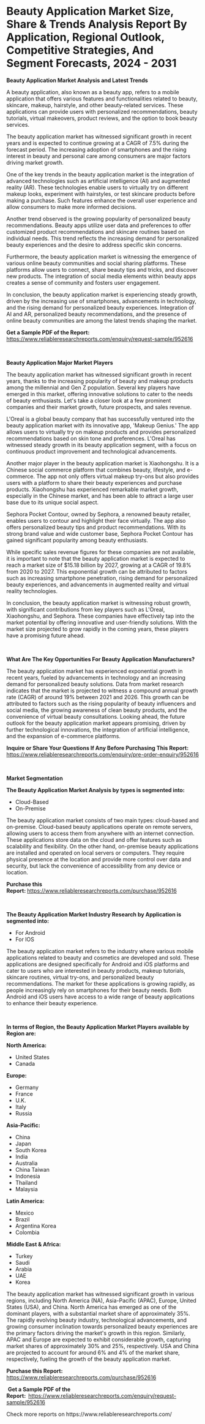 <p><h1>Beauty Application Market Size, Share & Trends Analysis Report By Application, Regional Outlook, Competitive Strategies, And Segment Forecasts, 2024 - 2031</h1></p><p><strong>Beauty Application Market Analysis and Latest Trends</strong></p>
<p><p>A beauty application, also known as a beauty app, refers to a mobile application that offers various features and functionalities related to beauty, skincare, makeup, hairstyle, and other beauty-related services. These applications can provide users with personalized recommendations, beauty tutorials, virtual makeovers, product reviews, and the option to book beauty services.</p><p>The beauty application market has witnessed significant growth in recent years and is expected to continue growing at a CAGR of 7.5% during the forecast period. The increasing adoption of smartphones and the rising interest in beauty and personal care among consumers are major factors driving market growth.</p><p>One of the key trends in the beauty application market is the integration of advanced technologies such as artificial intelligence (AI) and augmented reality (AR). These technologies enable users to virtually try on different makeup looks, experiment with hairstyles, or test skincare products before making a purchase. Such features enhance the overall user experience and allow consumers to make more informed decisions.</p><p>Another trend observed is the growing popularity of personalized beauty recommendations. Beauty apps utilize user data and preferences to offer customized product recommendations and skincare routines based on individual needs. This trend reflects the increasing demand for personalized beauty experiences and the desire to address specific skin concerns.</p><p>Furthermore, the beauty application market is witnessing the emergence of various online beauty communities and social sharing platforms. These platforms allow users to connect, share beauty tips and tricks, and discover new products. The integration of social media elements within beauty apps creates a sense of community and fosters user engagement.</p><p>In conclusion, the beauty application market is experiencing steady growth, driven by the increasing use of smartphones, advancements in technology, and the rising demand for personalized beauty experiences. Integration of AI and AR, personalized beauty recommendations, and the presence of online beauty communities are among the latest trends shaping the market.</p></p>
<p><strong>Get a Sample PDF of the Report:&nbsp;</strong> <a href="https://www.reliableresearchreports.com/enquiry/request-sample/952616">https://www.reliableresearchreports.com/enquiry/request-sample/952616</a></p>
<p>&nbsp;</p>
<p><strong>Beauty Application Major Market Players</strong></p>
<p><p>The beauty application market has witnessed significant growth in recent years, thanks to the increasing popularity of beauty and makeup products among the millennial and Gen Z population. Several key players have emerged in this market, offering innovative solutions to cater to the needs of beauty enthusiasts. Let's take a closer look at a few prominent companies and their market growth, future prospects, and sales revenue.</p><p>L'Oreal is a global beauty company that has successfully ventured into the beauty application market with its innovative app, 'Makeup Genius.' The app allows users to virtually try on makeup products and provides personalized recommendations based on skin tone and preferences. L'Oreal has witnessed steady growth in its beauty application segment, with a focus on continuous product improvement and technological advancements.</p><p>Another major player in the beauty application market is Xiaohongshu. It is a Chinese social commerce platform that combines beauty, lifestyle, and e-commerce. The app not only offers virtual makeup try-ons but also provides users with a platform to share their beauty experiences and purchase products. Xiaohongshu has experienced remarkable market growth, especially in the Chinese market, and has been able to attract a large user base due to its unique social aspect.</p><p>Sephora Pocket Contour, owned by Sephora, a renowned beauty retailer, enables users to contour and highlight their face virtually. The app also offers personalized beauty tips and product recommendations. With its strong brand value and wide customer base, Sephora Pocket Contour has gained significant popularity among beauty enthusiasts.</p><p>While specific sales revenue figures for these companies are not available, it is important to note that the beauty application market is expected to reach a market size of $15.18 billion by 2027, growing at a CAGR of 19.8% from 2020 to 2027. This exponential growth can be attributed to factors such as increasing smartphone penetration, rising demand for personalized beauty experiences, and advancements in augmented reality and virtual reality technologies.</p><p>In conclusion, the beauty application market is witnessing robust growth, with significant contributions from key players such as L'Oreal, Xiaohongshu, and Sephora. These companies have effectively tap into the market potential by offering innovative and user-friendly solutions. With the market size projected to grow rapidly in the coming years, these players have a promising future ahead.</p></p>
<p>&nbsp;</p>
<p><strong>What Are The Key Opportunities For Beauty Application Manufacturers?</strong></p>
<p><p>The beauty application market has experienced exponential growth in recent years, fueled by advancements in technology and an increasing demand for personalized beauty solutions. Data from market research indicates that the market is projected to witness a compound annual growth rate (CAGR) of around 19% between 2021 and 2026. This growth can be attributed to factors such as the rising popularity of beauty influencers and social media, the growing awareness of clean beauty products, and the convenience of virtual beauty consultations. Looking ahead, the future outlook for the beauty application market appears promising, driven by further technological innovations, the integration of artificial intelligence, and the expansion of e-commerce platforms.</p></p>
<p><strong>Inquire or Share Your Questions If Any Before Purchasing This Report:</strong> <a href="https://www.reliableresearchreports.com/enquiry/pre-order-enquiry/952616">https://www.reliableresearchreports.com/enquiry/pre-order-enquiry/952616</a></p>
<p>&nbsp;</p>
<p><strong>Market Segmentation</strong></p>
<p><strong>The Beauty Application Market Analysis by types is segmented into:</strong></p>
<p><ul><li>Cloud-Based</li><li>On-Premise</li></ul></p>
<p><p>The beauty application market consists of two main types: cloud-based and on-premise. Cloud-based beauty applications operate on remote servers, allowing users to access them from anywhere with an internet connection. These applications store data on the cloud and offer features such as scalability and flexibility. On the other hand, on-premise beauty applications are installed and operated on local servers or computers. They require physical presence at the location and provide more control over data and security, but lack the convenience of accessibility from any device or location.</p></p>
<p><strong>Purchase this Report:&nbsp;</strong><a href="https://www.reliableresearchreports.com/purchase/952616">https://www.reliableresearchreports.com/purchase/952616</a></p>
<p>&nbsp;</p>
<p><strong>The Beauty Application Market Industry Research by Application is segmented into:</strong></p>
<p><ul><li>For Android</li><li>For IOS</li></ul></p>
<p><p>The beauty application market refers to the industry where various mobile applications related to beauty and cosmetics are developed and sold. These applications are designed specifically for Android and iOS platforms and cater to users who are interested in beauty products, makeup tutorials, skincare routines, virtual try-ons, and personalized beauty recommendations. The market for these applications is growing rapidly, as people increasingly rely on smartphones for their beauty needs. Both Android and iOS users have access to a wide range of beauty applications to enhance their beauty experience.</p></p>
<p>&nbsp;</p>
<p><strong>In terms of Region, the Beauty Application Market Players available by Region are:</strong></p>
<p>
    <p> <strong> North America: </strong>
        <ul>
            <li>United States</li>
            <li>Canada</li>
        </ul>
        </p> 
    <p> <strong> Europe: </strong>
        <ul>
            <li>Germany</li>
            <li>France</li>
            <li>U.K.</li>
            <li>Italy</li>
            <li>Russia</li>
        </ul>
        </p> 
    <p> <strong> Asia-Pacific: </strong>
        <ul>
            <li>China</li>
            <li>Japan</li>
            <li>South Korea</li>
            <li>India</li>
            <li>Australia</li>
            <li>China Taiwan</li>
            <li>Indonesia</li>
            <li>Thailand</li>
            <li>Malaysia</li>
        </ul>
        </p> 
    <p> <strong> Latin America: </strong>
        <ul>
            <li>Mexico</li>
            <li>Brazil</li>
            <li>Argentina Korea</li>
            <li>Colombia</li>
        </ul>
        </p> 
    <p> <strong> Middle East & Africa: </strong>
        <ul>
            <li>Turkey</li>
            <li>Saudi</li>
            <li>Arabia</li>
            <li>UAE</li>
            <li>Korea</li>
        </ul>
    </p>
    </p>
<p><p>The beauty application market has witnessed significant growth in various regions, including North America (NA), Asia-Pacific (APAC), Europe, United States (USA), and China. North America has emerged as one of the dominant players, with a substantial market share of approximately 35%. The rapidly evolving beauty industry, technological advancements, and growing consumer inclination towards personalized beauty experiences are the primary factors driving the market's growth in this region. Similarly, APAC and Europe are expected to exhibit considerable growth, capturing market shares of approximately 30% and 25%, respectively. USA and China are projected to account for around 6% and 4% of the market share, respectively, fueling the growth of the beauty application market.</p></p>
<p><strong>Purchase this Report: </strong><a href="https://www.reliableresearchreports.com/purchase/952616">https://www.reliableresearchreports.com/purchase/952616</a></p>
<p>&nbsp;<strong>Get a Sample PDF of the Report:&nbsp;&nbsp;</strong><a href="https://www.reliableresearchreports.com/enquiry/request-sample/952616">https://www.reliableresearchreports.com/enquiry/request-sample/952616</a></p>
<p><strong></strong></p>
<p>Check more reports on https://www.reliableresearchreports.com/</p>